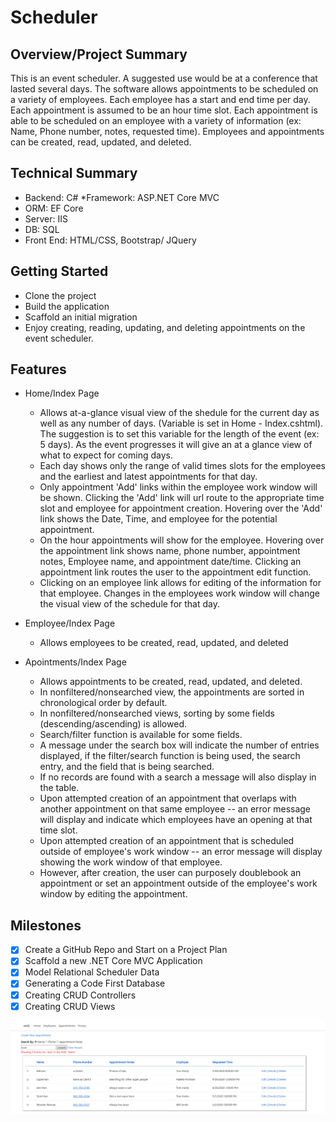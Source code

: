 # **Scheduler**

## **Overview/Project Summary**
This is an event scheduler. A suggested use would be at a conference that lasted several days. The software allows appointments to be scheduled on a variety of employees. Each employee has a start and end time per day. Each appointment is assumed to be an hour time slot. Each appointment is able to be scheduled on an employee with a variety of information (ex: Name, Phone number, notes, requested time). Employees and appointments can be created, read, updated, and deleted. 


## **Technical Summary**
* Backend: C#
*Framework: ASP.NET Core MVC
* ORM: EF Core
* Server: IIS
* DB: SQL
* Front End: HTML/CSS, Bootstrap/ JQuery

## **Getting Started**
* Clone the project
* Build the application
* Scaffold an initial migration
* Enjoy creating, reading, updating, and deleting appointments on the event scheduler.

## **Features**

* Home/Index Page 
    * Allows at-a-glance visual view of the shedule for the current day as well as any number of days. (Variable is set in Home - Index.cshtml). The suggestion is to set this variable for the length of the event (ex: 5 days). As the event progresses it will give an at a glance view of what to expect for coming days.
    * Each day shows only the range of valid times slots for the employees and the earliest and latest appointments for that day.
    * Only appointment 'Add' links within the employee work window will be shown. Clicking the 'Add' link will url route to the appropriate time slot and employee for appointment creation. Hovering over the 'Add' link shows the Date, Time, and employee for the potential appointment.
    * On the hour appointments will show for the employee. Hovering over the appointment link shows name, phone number, appointment notes, Employee name, and appointment date/time. Clicking an appointment link routes the user to the appointment edit function. 
    * Clicking on an employee link allows for editing of the information for that employee. Changes in the employees work window will change the visual view of the schedule for that day. 

* Employee/Index Page
    * Allows employees to be created, read, updated, and deleted

* Apointments/Index Page
    * Allows appointments to be created, read, updated, and deleted.
    * In nonfiltered/nonsearched view, the appointments are sorted in chronological order by default.
    * In nonfiltered/nonsearched views, sorting by some fields (descending/ascending) is allowed.
    * Search/filter function is available for some fields.
    * A message under the search box will indicate the number of entries displayed, if the filter/search function is being used, the search entry, and the field that is being searched.
    * If no records are found with a search a message will also display in the table.
    * Upon attempted creation of an appointment that overlaps with another appointment on that same employee -- an error message will display and indicate which employees have an opening at that time slot. 
    * Upon attempted creation of an appointment that is scheduled outside of employee's work window -- an error message will display showing the work window of that employee. 
    * However, after creation, the user can purposely doublebook an appointment or set an appointment outside of the employee's work window by editing the appointment. 


## **Milestones**
- [x] Create a GitHub Repo and Start on a Project Plan
- [x] Scaffold a new .NET Core MVC Application
- [x] Model Relational Scheduler Data
- [x] Generating a Code First Database
- [x] Creating CRUD Controllers
- [x]  Creating CRUD Views

![Appointment Search Function](images/Appointment_Search.png)
